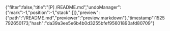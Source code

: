 {"filter":false,"title":"[P] /README.md","undoManager":{"mark":-1,"position":-1,"stack":[]},"preview":{"path":"/README.md","previewer":"preview.markdown"},"timestamp":1525792650173,"hash":"da39a3ee5e6b4b0d3255bfef95601890afd80709"}